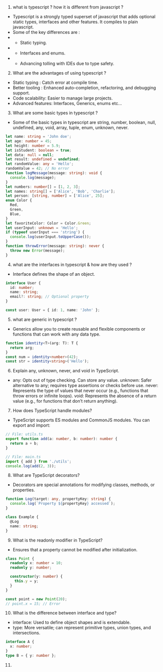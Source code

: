 1. what is typescript ? how it is different from javascript ?

- Typescript is a strongly typed superset of javascript that adds optional static types, interfaces and other features. It compiles to plain javascript.
- Some of the key differences are :
- - Static typing.
- - Interfaces and enums.
- - Advancing tolling with IDEs due to type safety.

2. What are the advantages of using typescript ?

- Static typing : Catch error at compile time.
- Better tooling : Enhanced auto-completion, refactoring, and debugging support.
- Code scalability: Easier to manage large projects.
- Advanced features: Interfaces, Generics, enums etc...

3. What are some basic types in typescript ?

- Some of the basic types in typescript are string, number, boolean, null, undefined, any, void, array, tuple, enum, unknown, never.

```typescript
let name: string = 'John doe';
let age: number = 45;
let height: number = 5.9;
let isStudent: boolean = true;
let data: null = null;
let result: undefined = undefined;
let randomValue: any = 'Hello';
randomValue = 42; // No error
function logMessage(message: string): void {
  console.log(message);
}
let numbers: number[] = [1, 2, 3];
let names: string[] = ['Alice', 'Bob', 'Charlie'];
let person: [string, number] = ['Alice', 25];
enum Color {
  Red,
  Green,
  Blue,
}
let favoriteColor: Color = Color.Green;
let userInput: unknown = 'Hello';
if (typeof userInput === 'string') {
  console.log(userInput.toUpperCase());
}
function throwError(message: string): never {
  throw new Error(message);
}
```

4. what are the interfaces in typescript & how are they used ?

- Interface defines the shape of an object.

```typescript
interface User {
  id: number;
  name: string;
  email?: string; // Optional property
}

const user: User = { id: 1, name: 'John' };
```

5. what are generic in typescript ?

- Generics allow you to create reusable and flexible components or functions that can work with any data type.

```typescript
function identity<T>(arg: T): T {
  return arg;
}
const num = identity<number>(42);
const str = identity<string>('Hello');
```

6. Explain any, unknown, never, and void in TypeScript.

- any: Opts out of type checking. Can store any value.
  unknown: Safer alternative to any; requires type assertions or checks before use.
  never: Represents the type of values that never occur (e.g., functions that throw errors or infinite loops).
  void: Represents the absence of a return value (e.g., for functions that don’t return anything).

7. How does TypeScript handle modules?

- TypeScript supports ES modules and CommonJS modules. You can export and import:

```typescript
// File: utils.ts
export function add(a: number, b: number): number {
  return a + b;
}

// File: main.ts
import { add } from './utils';
console.log(add(2, 3));
```

8. What are TypeScript decorators?

- Decorators are special annotations for modifying classes, methods, or properties.

```typescript
function Log(target: any, propertyKey: string) {
  console.log(`Property ${propertyKey} accessed`);
}

class Example {
  @Log
  name: string;
}
```

9. What is the readonly modifier in TypeScript?

- Ensures that a property cannot be modified after initialization.

```typescript
class Point {
  readonly x: number = 10;
  readonly y: number;

  constructor(y: number) {
    this.y = y;
  }
}

const point = new Point(20);
// point.x = 15; // Error
```

10. What is the difference between interface and type?

- interface: Used to define object shapes and is extendable.
- type: More versatile; can represent primitive types, union types, and intersections.

```typescript
interface A {
  x: number;
}
type B = { y: number };
```

11.
